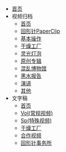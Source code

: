 <!-- _sidebar.md -->

- [首页](/)
- 视频归档
  - [首页](/视频归档/)
  - [回形针PaperClip](/视频归档/PaperClip/)
  - [基本操作](/视频归档/基本操作/)
  - [干燥工厂](/视频归档/干燥工厂/)
  - [灵光灯泡](/视频归档/灵光灯泡/)
  - [原创专辑](/视频归档/原创专辑/)
  - [混乱博物馆](/视频归档/混乱博物馆/)
  - [黑水报告](/视频归档/黑水报告/)
  - [演讲](/视频归档/演讲/)
  - [其他](/视频归档/其他/)
- 文字稿
  - [首页](/文字稿/)
  - [Vol(常规视频)](/文字稿/Vol/)
  - [Sp(特殊视频)](/文字稿/Sp/)
  - [干燥工厂](/文字稿/Df/)
  - [合作视频](/文字稿/x/)
  - [回形针事务所](/文字稿/Ad/)
